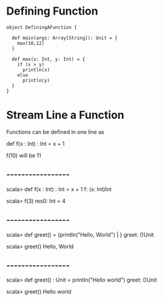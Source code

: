 # Defining Function

	object DefiningAFunction {
	
	  def main(args: Array[String]): Unit = {
	    max(10,12)
	  }
	
	  def max(x: Int, y: Int) = {
	    if (x > y)
	      println(x)
	    else
	      println(y)
	  }
	}

# Stream Line a Function

Functions can be defined in one line as 

def f(x : Int) : Int = x + 1

f(10) will be 11

## -----------------
scala> def f(x : Int) : Int = x + 1
f: (x: Int)Int

scala> f(3)
res0: Int = 4

## -----------------
scala> def greet() = {println("Hello, World")
     | }
greet: ()Unit

scala> greet()
Hello, World

## -----------------
scala> def greet() : Unit = println("Hello world")
greet: ()Unit

scala> greet()
Hello world


